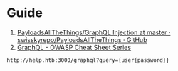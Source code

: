 
# Guide

1. [PayloadsAllTheThings/GraphQL Injection at master · swisskyrepo/PayloadsAllTheThings · GitHub](https://github.com/swisskyrepo/PayloadsAllTheThings/tree/master/GraphQL%20Injection)
2. [GraphQL - OWASP Cheat Sheet Series](https://cheatsheetseries.owasp.org/cheatsheets/GraphQL_Cheat_Sheet.html)

`http://help.htb:3000/graphql?query={user{password}}`


